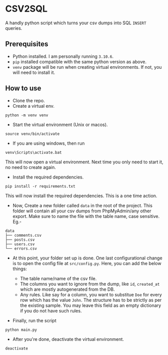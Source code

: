 # CSV2SQL
A handly python script which turns your csv dumps into SQL `INSERT` queries.

## Prerequisites
- Python installed. I am personally running `3.10.6`.
- `pip` installed compatible with the same python version as above.
- `venv` package will be run when creating virtual environments. If not, you will need to install it.

## How to use
- Clone the repo.
- Create a virtual env.
```
python -m venv venv
```
- Start the virtual environment (Unix or macos).
```
source venv/bin/activate
```
- If you are using windows, then run
```
venv\Scripts\activate.bat
```
This will now open a virtual environment. Next time you only need to start it, no need to create again.

- Install the required dependencies.
```
pip install -r requirements.txt
```
This will now install the required dependencies. This is a one time action.

- Now, Create a new folder called `data` in the root of the project. This folder will contain all your csv dumps from PhpMyAdmin/any other export. Make sure to name the file with the table name, case sensitive. Eg.-
```
data
├── comments.csv
├── posts.csv
├── users.csv
└── errors.csv
```

- At this point, your folder set up is done. One last configurational change is to open the config file at `src/config.py`. Here, you can add the below things:
  - The table name/name of the csv file.
  - The columns you want to ignore from the dump, like `id`, `created_at` which are mostly autogenerated from the DB.
  - Any rules. Like say for a column, you want to substitue `Doe` for every row which has the value `John`. The structure has to be strictly as per the existing sample. You may leave this field as an empty dictionary if you do not have such rules.

- Finally, run the script
```
python main.py
```

- After you're done, deactivate the virtual environment.
```
deactivate
```
